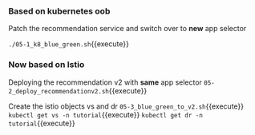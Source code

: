### Based on kubernetes oob
Patch the recommendation service and switch over to **new** app selector

`./05-1_k8_blue_green.sh`{{execute}}


### Now based on Istio
Deploying the recommendation v2 with **same** app selector
`05-2_deploy_recommendationv2.sh`{{execute}}


Create the istio objects vs and dr
`05-3_blue_green_to_v2.sh`{{execute}}
`kubectl get vs -n tutorial`{{execute}}
`kubectl get dr -n tutorial`{{execute}}
